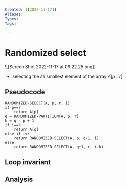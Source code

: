 ```yaml
---
Created: [[2022-11-17]]
Aliases: 
Types: 
Tags: 
- 
---
```

# Randomized select
![[Screen Shot 2022-11-17 at 09.22.25.png]]
- selecting the $i$th smallest element of the array $A[p:r]$

## Pseudocode
```Pseudocode
RANDOMIZED-SELECT(A, p, r, i)
if p==r
	return A[p]
q = RANDOMIZED-PARTITION(A, p, r)
k = q - p + 1
if i==k
	return A[q]
else if i<k
	return RANDOMIZED-SELECT(A, p, q-1, i)
else
	return RANDOMIZED-SELECT(A, q+1, r, i-k)
```

## Loop invariant

## Analysis